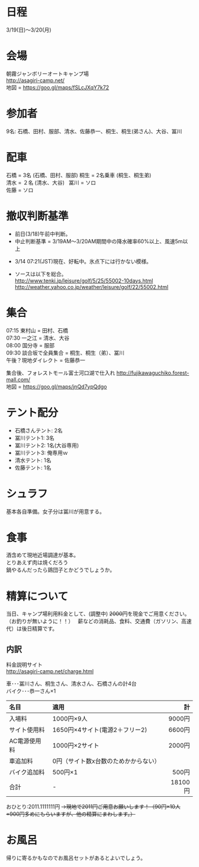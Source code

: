 # 日程
3/19(日)〜3/20(月)

# 会場
朝霧ジャンボリーオートキャンプ場  
http://asagiri-camp.net/  
地図 = https://goo.gl/maps/fSLcJXqY7k72

# 参加者
9名: 石橋、田村、服部、清水、佐藤恭一、桐生、桐生(弟さん)、大谷、冨川

# 配車
石橋 = 3名 (石橋、田村、服部)
桐生 = 2名乗車 (桐生、桐生弟)  
清水 = ２名 (清水、大谷)   
冨川 = ソロ  
佐藤 = ソロ  

# 撤収判断基準
* 前日(3/18)午前中判断。
* 中止判断基準 = 3/19AM〜3/20AM期間中の降水確率60%以上、風速5m以上
 - 3/14 07:21(JST)現在、好転中。氷点下には行かない模様。
* ソースは以下を総合。  
http://www.tenki.jp/leisure/golf/5/25/55002-10days.html
http://weather.yahoo.co.jp/weather/leisure/golf/22/55002.html

# 集合
07:15 東村山 = 田村、石橋   
07:30 一之江 = 清水、大谷  
08:00 国分寺 = 服部   
09:30 談合坂で全員集合 = 桐生、桐生（弟）、冨川   
午後？現地ダイレクト = 佐藤恭一  

集合後、フォレストモール富士河口湖で仕入れ
http://fujikawaguchiko.forest-mall.com/  
地図 = https://goo.gl/maps/jnQd7ypQdgo

# テント配分
* 石橋さんテント: 2名
* 冨川テント1: 3名
* 冨川テント2: 1名(大谷専用)
* 冨川テント3: 俺専用ｗ
* 清水テント: 1名
* 佐藤テント: 1名

# シュラフ
基本各自準備。女子分は冨川が用意する。

# 食事
酒含めて現地近場調達が基本。  
とりあえず肉は焼くだろう  
鍋やるんだったら鶏団子とかどうでしょうか。

# 精算について
当日、キャンプ場利用料金として、(調整中) ~~2000円~~を現金でご用意ください。（お釣りが無いように！！）  
薪などの消耗品、食料、交通費（ガソリン、高速代）は後日精算です。  
## 内訳
料金説明サイト  
http://asagiri-camp.net/charge.html

車･･･冨川さん、桐生さん、清水さん、石橋さんの計4台  
バイク･･･恭一さん×1


|名目|適用|計|
|:-----|:----|-----:|
|入場料|1000円×9人|9000円|
|サイト使用料|1650円×4サイト(電源2＋フリー2)|6600円|
|AC電源使用料|1000円×2サイト|2000円|
|車追加料|0円（サイト数x台数のためかからない）|
|バイク追加料|500円×1|500円|  
|合計|-|18100円|

おひとり:2011.1111111円 ~~→現地で2011円ご用意お願いします！（90円×10人=900円多めにもらいますが、他の精算にまわします。）~~

# お風呂
帰りに寄るかもなのでお風呂セットがあるとよいでしょう。
